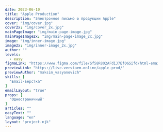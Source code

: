 ```yaml
---
date: 2023-06-10
title: "Apple Production"
description: "Электронное письмо о продукции Apple"
cover: "img/cover.jpg"
cover2x: "img/cover_2x.jpg"
mainPageImage: "img/main-page-image.jpg"
mainPageImage2x: "img/main-page-image_2x.jpg"
image: "img/inner-image.jpg"
image2x: "img/inner-image_2x.jpg"
author: ""
levels:
  - easy
figmaLink: "https://www.figma.com/file/Sf58R8O2AFdiJ7Ef0GSifd/html-email-mjml?type=design&node-id=0%3A1&t=sSg7REx8cV1UPL2z-1"
previewLink: "https://live.verstaem.online/apple-prod/"
previewAuthor: "maksim_vasyanovich"
skills: [
  "Email-верстка"
]
emailLayout: "true"
props: [
  'Одностраничный'
]
articles: ""
easyText: ""
language: "en"
layout: "project.njk"
---
```

